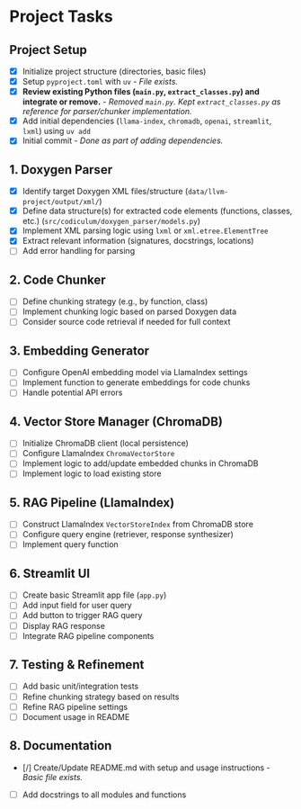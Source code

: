 # Project Tasks

## Project Setup
- [x] Initialize project structure (directories, basic files)
- [x] Setup `pyproject.toml` with `uv` - *File exists.*
- [x] **Review existing Python files (`main.py`, `extract_classes.py`) and integrate or remove.** - *Removed `main.py`. Kept `extract_classes.py` as reference for parser/chunker implementation.*
- [x] Add initial dependencies (`llama-index`, `chromadb`, `openai`, `streamlit`, `lxml`) using `uv add`
- [x] Initial commit - *Done as part of adding dependencies.*

## 1. Doxygen Parser
- [x] Identify target Doxygen XML files/structure (`data/llvm-project/output/xml/`)
- [x] Define data structure(s) for extracted code elements (functions, classes, etc.) (`src/codiculum/doxygen_parser/models.py`)
- [x] Implement XML parsing logic using `lxml` or `xml.etree.ElementTree`
- [x] Extract relevant information (signatures, docstrings, locations)
- [ ] Add error handling for parsing

## 2. Code Chunker
- [ ] Define chunking strategy (e.g., by function, class)
- [ ] Implement chunking logic based on parsed Doxygen data
- [ ] Consider source code retrieval if needed for full context

## 3. Embedding Generator
- [ ] Configure OpenAI embedding model via LlamaIndex settings
- [ ] Implement function to generate embeddings for code chunks
- [ ] Handle potential API errors

## 4. Vector Store Manager (ChromaDB)
- [ ] Initialize ChromaDB client (local persistence)
- [ ] Configure LlamaIndex `ChromaVectorStore`
- [ ] Implement logic to add/update embedded chunks in ChromaDB
- [ ] Implement logic to load existing store

## 5. RAG Pipeline (LlamaIndex)
- [ ] Construct LlamaIndex `VectorStoreIndex` from ChromaDB store
- [ ] Configure query engine (retriever, response synthesizer)
- [ ] Implement query function

## 6. Streamlit UI
- [ ] Create basic Streamlit app file (`app.py`)
- [ ] Add input field for user query
- [ ] Add button to trigger RAG query
- [ ] Display RAG response
- [ ] Integrate RAG pipeline components

## 7. Testing & Refinement
- [ ] Add basic unit/integration tests
- [ ] Refine chunking strategy based on results
- [ ] Refine RAG pipeline settings
- [ ] Document usage in README

## 8. Documentation
- [/] Create/Update README.md with setup and usage instructions - *Basic file exists.*
- [ ] Add docstrings to all modules and functions 